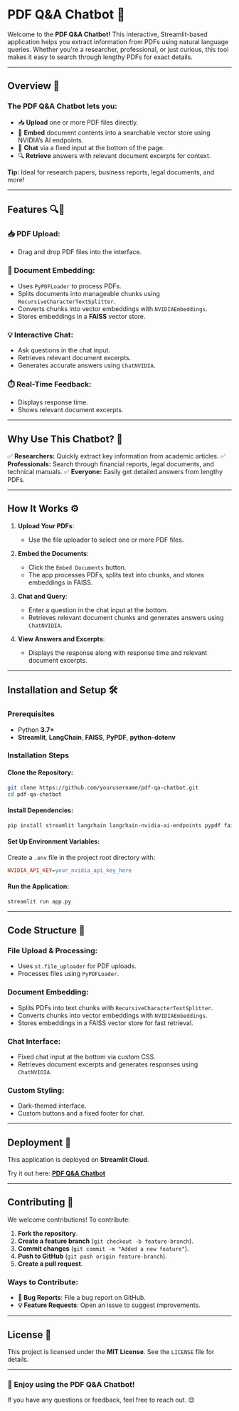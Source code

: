 # PDF Q&A Chatbot 🚀

Welcome to the **PDF Q&A Chatbot!** This interactive, Streamlit-based application helps you extract information from PDFs using natural language queries. Whether you're a researcher, professional, or just curious, this tool makes it easy to search through lengthy PDFs for exact details.

---

## Overview 📄
### The PDF Q&A Chatbot lets you:
- 📥 **Upload** one or more PDF files directly.
- 🧩 **Embed** document contents into a searchable vector store using NVIDIA’s AI endpoints.
- 💬 **Chat** via a fixed input at the bottom of the page.
- 🔍 **Retrieve** answers with relevant document excerpts for context.

**Tip:** Ideal for research papers, business reports, legal documents, and more!

---

## Features 🔍💬
### 📥 PDF Upload:
- Drag and drop PDF files into the interface.

### 🧩 Document Embedding:
- Uses `PyPDFLoader` to process PDFs.
- Splits documents into manageable chunks using `RecursiveCharacterTextSplitter`.
- Converts chunks into vector embeddings with `NVIDIAEmbeddings`.
- Stores embeddings in a **FAISS** vector store.

### 💡 Interactive Chat:
- Ask questions in the chat input.
- Retrieves relevant document excerpts.
- Generates accurate answers using `ChatNVIDIA`.

### ⏱️ Real-Time Feedback:
- Displays response time.
- Shows relevant document excerpts.

---

## Why Use This Chatbot? 🤔
✅ **Researchers:** Quickly extract key information from academic articles.
✅ **Professionals:** Search through financial reports, legal documents, and technical manuals.
✅ **Everyone:** Easily get detailed answers from lengthy PDFs.

---

## How It Works ⚙️
1. **Upload Your PDFs**:
   - Use the file uploader to select one or more PDF files.

2. **Embed the Documents**:
   - Click the `Embed Documents` button.
   - The app processes PDFs, splits text into chunks, and stores embeddings in FAISS.

3. **Chat and Query**:
   - Enter a question in the chat input at the bottom.
   - Retrieves relevant document chunks and generates answers using `ChatNVIDIA`.

4. **View Answers and Excerpts**:
   - Displays the response along with response time and relevant document excerpts.

---

## Installation and Setup 🛠️

### **Prerequisites**
- Python **3.7+**
- **Streamlit**, **LangChain**, **FAISS**, **PyPDF**, **python-dotenv**

### **Installation Steps**

#### **Clone the Repository:**
```bash
git clone https://github.com/yourusername/pdf-qa-chatbot.git
cd pdf-qa-chatbot
```

#### **Install Dependencies:**
```bash
pip install streamlit langchain langchain-nvidia-ai-endpoints pypdf faiss-cpu python-dotenv
```

#### **Set Up Environment Variables:**
Create a `.env` file in the project root directory with:
```ini
NVIDIA_API_KEY=your_nvidia_api_key_here
```

#### **Run the Application:**
```bash
streamlit run app.py
```

---

## Code Structure 📂

### **File Upload & Processing:**
- Uses `st.file_uploader` for PDF uploads.
- Processes files using `PyPDFLoader`.

### **Document Embedding:**
- Splits PDFs into text chunks with `RecursiveCharacterTextSplitter`.
- Converts chunks into vector embeddings with `NVIDIAEmbeddings`.
- Stores embeddings in a FAISS vector store for fast retrieval.

### **Chat Interface:**
- Fixed chat input at the bottom via custom CSS.
- Retrieves document excerpts and generates responses using `ChatNVIDIA`.

### **Custom Styling:**
- Dark-themed interface.
- Custom buttons and a fixed footer for chat.

---

## Deployment 🚀
This application is deployed on **Streamlit Cloud**.

Try it out here: **[PDF Q&A Chatbot](#)**

---

## Contributing 🤝
We welcome contributions! To contribute:
1. **Fork the repository**.
2. **Create a feature branch** (`git checkout -b feature-branch`).
3. **Commit changes** (`git commit -m "Added a new feature"`).
4. **Push to GitHub** (`git push origin feature-branch`).
5. **Create a pull request**.

### **Ways to Contribute:**
- **🐛 Bug Reports**: File a bug report on GitHub.
- **💡 Feature Requests**: Open an issue to suggest improvements.

---

## License 📜
This project is licensed under the **MIT License**. See the `LICENSE` file for details.

---

### 🚀 Enjoy using the PDF Q&A Chatbot!
If you have any questions or feedback, feel free to reach out. 😊
